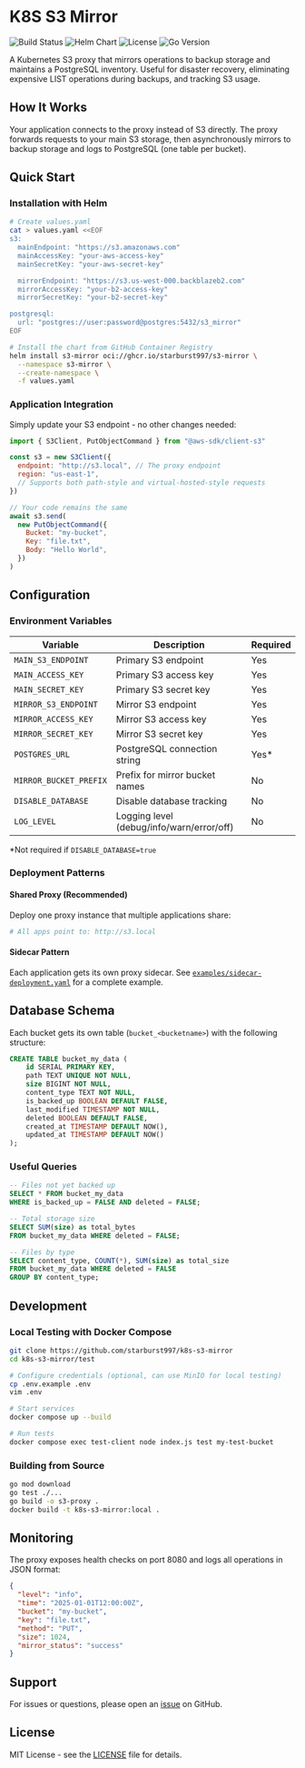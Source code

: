 # K8S S3 Mirror

![Build Status](https://github.com/starburst997/k8s-s3-mirror/workflows/Build%20and%20Publish/badge.svg)
![Helm Chart](https://github.com/starburst997/k8s-s3-mirror/workflows/Release%20Helm%20Chart/badge.svg)
![License](https://img.shields.io/github/license/starburst997/k8s-s3-mirror)
![Go Version](https://img.shields.io/badge/Go-1.21-blue)

A Kubernetes S3 proxy that mirrors operations to backup storage and maintains a PostgreSQL inventory. Useful for disaster recovery, eliminating expensive LIST operations during backups, and tracking S3 usage.

## How It Works

Your application connects to the proxy instead of S3 directly. The proxy forwards requests to your main S3 storage, then asynchronously mirrors to backup storage and logs to PostgreSQL (one table per bucket).

## Quick Start

### Installation with Helm

```bash
# Create values.yaml
cat > values.yaml <<EOF
s3:
  mainEndpoint: "https://s3.amazonaws.com"
  mainAccessKey: "your-aws-access-key"
  mainSecretKey: "your-aws-secret-key"

  mirrorEndpoint: "https://s3.us-west-000.backblazeb2.com"
  mirrorAccessKey: "your-b2-access-key"
  mirrorSecretKey: "your-b2-secret-key"

postgresql:
  url: "postgres://user:password@postgres:5432/s3_mirror"
EOF

# Install the chart from GitHub Container Registry
helm install s3-mirror oci://ghcr.io/starburst997/s3-mirror \
  --namespace s3-mirror \
  --create-namespace \
  -f values.yaml
```

### Application Integration

Simply update your S3 endpoint - no other changes needed:

```javascript
import { S3Client, PutObjectCommand } from "@aws-sdk/client-s3"

const s3 = new S3Client({
  endpoint: "http://s3.local", // The proxy endpoint
  region: "us-east-1",
  // Supports both path-style and virtual-hosted-style requests
})

// Your code remains the same
await s3.send(
  new PutObjectCommand({
    Bucket: "my-bucket",
    Key: "file.txt",
    Body: "Hello World",
  })
)
```

## Configuration

### Environment Variables

| Variable               | Description                               | Required |
| ---------------------- | ----------------------------------------- | -------- |
| `MAIN_S3_ENDPOINT`     | Primary S3 endpoint                       | Yes      |
| `MAIN_ACCESS_KEY`      | Primary S3 access key                     | Yes      |
| `MAIN_SECRET_KEY`      | Primary S3 secret key                     | Yes      |
| `MIRROR_S3_ENDPOINT`   | Mirror S3 endpoint                        | Yes      |
| `MIRROR_ACCESS_KEY`    | Mirror S3 access key                      | Yes      |
| `MIRROR_SECRET_KEY`    | Mirror S3 secret key                      | Yes      |
| `POSTGRES_URL`         | PostgreSQL connection string              | Yes\*    |
| `MIRROR_BUCKET_PREFIX` | Prefix for mirror bucket names            | No       |
| `DISABLE_DATABASE`     | Disable database tracking                 | No       |
| `LOG_LEVEL`            | Logging level (debug/info/warn/error/off) | No       |

\*Not required if `DISABLE_DATABASE=true`

### Deployment Patterns

#### Shared Proxy (Recommended)

Deploy one proxy instance that multiple applications share:

```yaml
# All apps point to: http://s3.local
```

#### Sidecar Pattern

Each application gets its own proxy sidecar. See [`examples/sidecar-deployment.yaml`](examples/sidecar-deployment.yaml) for a complete example.

## Database Schema

Each bucket gets its own table (`bucket_<bucketname>`) with the following structure:

```sql
CREATE TABLE bucket_my_data (
    id SERIAL PRIMARY KEY,
    path TEXT UNIQUE NOT NULL,
    size BIGINT NOT NULL,
    content_type TEXT NOT NULL,
    is_backed_up BOOLEAN DEFAULT FALSE,
    last_modified TIMESTAMP NOT NULL,
    deleted BOOLEAN DEFAULT FALSE,
    created_at TIMESTAMP DEFAULT NOW(),
    updated_at TIMESTAMP DEFAULT NOW()
);
```

### Useful Queries

```sql
-- Files not yet backed up
SELECT * FROM bucket_my_data
WHERE is_backed_up = FALSE AND deleted = FALSE;

-- Total storage size
SELECT SUM(size) as total_bytes
FROM bucket_my_data WHERE deleted = FALSE;

-- Files by type
SELECT content_type, COUNT(*), SUM(size) as total_size
FROM bucket_my_data WHERE deleted = FALSE
GROUP BY content_type;
```

## Development

### Local Testing with Docker Compose

```bash
git clone https://github.com/starburst997/k8s-s3-mirror
cd k8s-s3-mirror/test

# Configure credentials (optional, can use MinIO for local testing)
cp .env.example .env
vim .env

# Start services
docker compose up --build

# Run tests
docker compose exec test-client node index.js test my-test-bucket
```

### Building from Source

```bash
go mod download
go test ./...
go build -o s3-proxy .
docker build -t k8s-s3-mirror:local .
```

## Monitoring

The proxy exposes health checks on port 8080 and logs all operations in JSON format:

```json
{
  "level": "info",
  "time": "2025-01-01T12:00:00Z",
  "bucket": "my-bucket",
  "key": "file.txt",
  "method": "PUT",
  "size": 1024,
  "mirror_status": "success"
}
```

## Support

For issues or questions, please open an [issue](https://github.com/starburst997/k8s-s3-mirror/issues) on GitHub.

## License

MIT License - see the [LICENSE](LICENSE) file for details.
